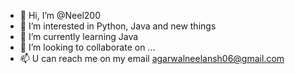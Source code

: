 - 👋 Hi, I’m @Neel200
- 👀 I’m interested in Python, Java and new things
- 🌱 I’m currently learning Java
- 💞️ I’m looking to collaborate on ...
- 📫 U can reach me on my email agarwalneelansh06@gmail.com

<!---
Neel200/Neel200 is a ✨ special ✨ repository because its `README.md` (this file) appears on your GitHub profile.
You can click the Preview link to take a look at your changes.
--->
